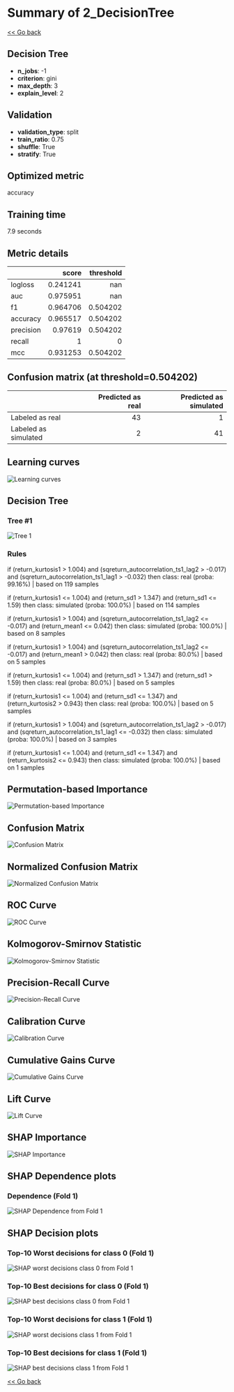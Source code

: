 # Summary of 2_DecisionTree

[<< Go back](../README.md)


## Decision Tree
- **n_jobs**: -1
- **criterion**: gini
- **max_depth**: 3
- **explain_level**: 2

## Validation
 - **validation_type**: split
 - **train_ratio**: 0.75
 - **shuffle**: True
 - **stratify**: True

## Optimized metric
accuracy

## Training time

7.9 seconds

## Metric details
|           |    score |   threshold |
|:----------|---------:|------------:|
| logloss   | 0.241241 |  nan        |
| auc       | 0.975951 |  nan        |
| f1        | 0.964706 |    0.504202 |
| accuracy  | 0.965517 |    0.504202 |
| precision | 0.97619  |    0.504202 |
| recall    | 1        |    0        |
| mcc       | 0.931253 |    0.504202 |


## Confusion matrix (at threshold=0.504202)
|                      |   Predicted as real |   Predicted as simulated |
|:---------------------|--------------------:|-------------------------:|
| Labeled as real      |                  43 |                        1 |
| Labeled as simulated |                   2 |                       41 |

## Learning curves
![Learning curves](learning_curves.png)

## Decision Tree 

### Tree #1
![Tree 1](learner_fold_0_tree.svg)

### Rules

if (return_kurtosis1 > 1.004) and (sqreturn_autocorrelation_ts1_lag2 > -0.017) and (sqreturn_autocorrelation_ts1_lag1 > -0.032) then class: real (proba: 99.16%) | based on 119 samples

if (return_kurtosis1 <= 1.004) and (return_sd1 > 1.347) and (return_sd1 <= 1.59) then class: simulated (proba: 100.0%) | based on 114 samples

if (return_kurtosis1 > 1.004) and (sqreturn_autocorrelation_ts1_lag2 <= -0.017) and (return_mean1 <= 0.042) then class: simulated (proba: 100.0%) | based on 8 samples

if (return_kurtosis1 > 1.004) and (sqreturn_autocorrelation_ts1_lag2 <= -0.017) and (return_mean1 > 0.042) then class: real (proba: 80.0%) | based on 5 samples

if (return_kurtosis1 <= 1.004) and (return_sd1 > 1.347) and (return_sd1 > 1.59) then class: real (proba: 80.0%) | based on 5 samples

if (return_kurtosis1 <= 1.004) and (return_sd1 <= 1.347) and (return_kurtosis2 > 0.943) then class: real (proba: 100.0%) | based on 5 samples

if (return_kurtosis1 > 1.004) and (sqreturn_autocorrelation_ts1_lag2 > -0.017) and (sqreturn_autocorrelation_ts1_lag1 <= -0.032) then class: simulated (proba: 100.0%) | based on 3 samples

if (return_kurtosis1 <= 1.004) and (return_sd1 <= 1.347) and (return_kurtosis2 <= 0.943) then class: simulated (proba: 100.0%) | based on 1 samples





## Permutation-based Importance
![Permutation-based Importance](permutation_importance.png)
## Confusion Matrix

![Confusion Matrix](confusion_matrix.png)


## Normalized Confusion Matrix

![Normalized Confusion Matrix](confusion_matrix_normalized.png)


## ROC Curve

![ROC Curve](roc_curve.png)


## Kolmogorov-Smirnov Statistic

![Kolmogorov-Smirnov Statistic](ks_statistic.png)


## Precision-Recall Curve

![Precision-Recall Curve](precision_recall_curve.png)


## Calibration Curve

![Calibration Curve](calibration_curve_curve.png)


## Cumulative Gains Curve

![Cumulative Gains Curve](cumulative_gains_curve.png)


## Lift Curve

![Lift Curve](lift_curve.png)



## SHAP Importance
![SHAP Importance](shap_importance.png)

## SHAP Dependence plots

### Dependence (Fold 1)
![SHAP Dependence from Fold 1](learner_fold_0_shap_dependence.png)

## SHAP Decision plots

### Top-10 Worst decisions for class 0 (Fold 1)
![SHAP worst decisions class 0 from Fold 1](learner_fold_0_shap_class_0_worst_decisions.png)
### Top-10 Best decisions for class 0 (Fold 1)
![SHAP best decisions class 0 from Fold 1](learner_fold_0_shap_class_0_best_decisions.png)
### Top-10 Worst decisions for class 1 (Fold 1)
![SHAP worst decisions class 1 from Fold 1](learner_fold_0_shap_class_1_worst_decisions.png)
### Top-10 Best decisions for class 1 (Fold 1)
![SHAP best decisions class 1 from Fold 1](learner_fold_0_shap_class_1_best_decisions.png)

[<< Go back](../README.md)
